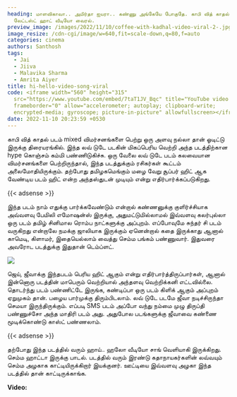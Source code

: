 ```yaml
---
heading: மாளவிகாவா.. அமிர்தா ஐயரா.. கண்ணு அங்கேயே போகுதே. காபி வித் காதல்
  லேட்டஸ்ட் ஹாட் வீடியோ வைரல்.
preview_image: /images/2022/11/10/coffee-with-kadhal-video-viral-2-.jpg
image_resize: /cdn-cgi/image/w=640,fit=scale-down,q=80,f=auto
categories: cinema
authors: Santhosh
tags:
  - Jai
  - Jiiva
  - Malavika Sharma
  - Amrita Aiyer
title: hi-hello-video-song-viral
code: <iframe width="560" height="315"
  src="https://www.youtube.com/embed/7taT1JV_Bqc" title="YouTube video player"
  frameborder="0" allow="accelerometer; autoplay; clipboard-write;
  encrypted-media; gyroscope; picture-in-picture" allowfullscreen></iframe>
date: 2022-11-10 20:23:59 +0530
---
```

காபி வித் காதல் படம் mixed விமர்சனங்களை பெற்று ஒரு அளவு நல்லா தான் ஓடிட்டு இருக்கு திரையரங்கில். இந்த லவ் டுடே படகின் மிகப்பெரிய வெற்றி அந்த படத்திற்கான hype கொஞ்சம் கம்மி பண்ணிடுகிச்சு. ஒரு வேலை லவ் டுடே படம் கலவையான விமர்சனங்களை பெற்றிருந்தால், இந்த படத்துக்கும் ரசிகர்கள் கூட்டம் அலைமோதியிருக்கும். தற்போது தமிழகமெங்கும் மழை வேறு சூப்பர் ஹிட் ஆக வேண்டிய படம் ஹிட் என்ற அந்தஸ்துடன் முடியும் என்று எதிர்பார்க்கப்படுகிறது.

{{< adsense >}}

இந்த படம் நாம் எதுக்கு பார்க்கவேண்டும் என்றால் கண்ணனுக்கு குளிர்ச்சியாக அவ்வளவு பேமிலி எமோஷன்ஸ் இருக்கு, அதுமட்டுமில்லாமல் இவ்வளவு கலர்புல்லா ஒரு படம் தமிழ் சினிமால ரொம்ப நாட்களுக்கு அப்புறம். எப்போவுமே சுந்தர் சி படம் வருகிறது என்றாலே நமக்கு ஜாலியாக  இருக்கும் ஏனென்றால் கதை இருக்காது ஆனால் காமெடி, கிளாமர், இதையெல்லாம் வைத்து செம்ம பங்கம் பண்ணுவார். இதுவரை அவரோட படத்துக்கு இதுதான் டெம்ப்ளட்.

![](/images/2022/11/10/coffee-with-kadhal-video-viral-1-.jpg)

ஜெய், ஜீவாக்கு இந்தபடம் பெரிய ஹிட் ஆகும் என்று எதிர்பார்த்திருப்பார்கள், ஆனால் இன்னொரு படத்தின் மாபெரும் வெற்றியால் அந்தளவு வெற்றிக்கனி எட்டவில்லை. தொடர்ந்து படம் பண்ணிட்டே இருங்க, கண்டிப்பா ஒரு படம் கிளிக் ஆகும் அப்புறம் ஏறுமுகம் தான். பழைய பார்முக்கு திரும்பிடலாம். லவ் டுடே படமே ஜீவா நடிச்சிருந்தா செமயா இருந்திருக்கும். எப்படி SMS படம் அப்போ வந்து நம்மை முழு திருப்தி பண்ணுச்சோ அந்த மாதிரி படம் அது. அதுபோல படங்களுக்கு ஜீவாவை கண்ணை மூடிக்கொண்டு காஸ்ட் பண்ணலாம்.

{{< adsense >}}

தற்போது இந்த படத்தில் வரும் ஹாய்.. ஹலோ வீடியோ சாங் வெளியாகி இருக்கிறது. செம்ம ஹாட்டா இருக்கு பாடல். படத்தில் வரும் இரண்டு கதாநாயகர்களின் லவ்வயும் செம்ம அழகாக காட்டியிருக்கிறார் இயக்குனர். ஊட்டியை இவ்வளவு அழகா இந்த படத்தில் தான் காட்டிருக்காங்க.  

**V﻿ideo:**